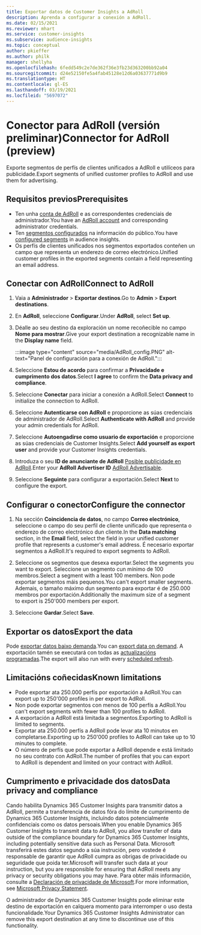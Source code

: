 ```yaml
---
title: Exportar datos de Customer Insights a AdRoll
description: Aprenda a configurar a conexión a AdRoll.
ms.date: 02/15/2021
ms.reviewer: mhart
ms.service: customer-insights
ms.subservice: audience-insights
ms.topic: conceptual
author: pkieffer
ms.author: philk
manager: shellyha
ms.openlocfilehash: 6fedd549c2e7de362f36e3fb23d363200bb92a04
ms.sourcegitcommit: d24e52150fe5a4fab45128e12d6a03637771d9b9
ms.translationtype: HT
ms.contentlocale: gl-ES
ms.lasthandoff: 03/19/2021
ms.locfileid: "5697072"
---
```

# <a name="connector-for-adroll-preview"></a><span data-ttu-id="6a880-103">Conector para AdRoll (versión preliminar)</span><span class="sxs-lookup"><span data-stu-id="6a880-103">Connector for AdRoll (preview)</span></span>

<span data-ttu-id="6a880-104">Exporte segmentos de perfís de clientes unificados a AdRoll e utilíceos para publicidade.</span><span class="sxs-lookup"><span data-stu-id="6a880-104">Export segments of unified customer profiles to AdRoll and use them for advertising.</span></span> 

## <a name="prerequisites"></a><span data-ttu-id="6a880-105">Requisitos previos</span><span class="sxs-lookup"><span data-stu-id="6a880-105">Prerequisites</span></span>

-   <span data-ttu-id="6a880-106">Ten unha [conta de AdRoll](https://www.adroll.com/) e as correspondentes credenciais de administrador.</span><span class="sxs-lookup"><span data-stu-id="6a880-106">You have an [AdRoll account](https://www.adroll.com/) and corresponding administrator credentials.</span></span>
-   <span data-ttu-id="6a880-107">Ten [segmentos configurados](segments.md) na información do público.</span><span class="sxs-lookup"><span data-stu-id="6a880-107">You have [configured segments](segments.md) in audience insights.</span></span>
-   <span data-ttu-id="6a880-108">Os perfís de clientes unificados nos segmentos exportados conteñen un campo que representa un enderezo de correo electrónico.</span><span class="sxs-lookup"><span data-stu-id="6a880-108">Unified customer profiles in the exported segments contain a field representing an email address.</span></span>

## <a name="connect-to-adroll"></a><span data-ttu-id="6a880-109">Conectar con AdRoll</span><span class="sxs-lookup"><span data-stu-id="6a880-109">Connect to AdRoll</span></span>

1. <span data-ttu-id="6a880-110">Vaia a **Administrador** > **Exportar destinos**.</span><span class="sxs-lookup"><span data-stu-id="6a880-110">Go to **Admin** > **Export destinations**.</span></span>

1. <span data-ttu-id="6a880-111">En **AdRoll**, seleccione **Configurar**.</span><span class="sxs-lookup"><span data-stu-id="6a880-111">Under **AdRoll**, select **Set up**.</span></span>

1. <span data-ttu-id="6a880-112">Déalle ao seu destino da exploración un nome recoñecible no campo **Nome para mostrar**.</span><span class="sxs-lookup"><span data-stu-id="6a880-112">Give your export destination a recognizable name in the **Display name** field.</span></span>

   :::image type="content" source="media/AdRoll_config.PNG" alt-text="Panel de configuración para a conexión de AdRoll.":::

1. <span data-ttu-id="6a880-114">Seleccione **Estou de acordo** para confirmar a **Privacidade e cumprimento dos datos**.</span><span class="sxs-lookup"><span data-stu-id="6a880-114">Select **I agree** to confirm the **Data privacy and compliance**.</span></span>

1. <span data-ttu-id="6a880-115">Seleccione **Conectar** para iniciar a conexión a AdRoll.</span><span class="sxs-lookup"><span data-stu-id="6a880-115">Select **Connect** to initialize the connection to AdRoll.</span></span>

1. <span data-ttu-id="6a880-116">Seleccione **Autenticarse con AdRoll** e proporcione as súas credenciais de administrador de AdRoll.</span><span class="sxs-lookup"><span data-stu-id="6a880-116">Select **Authenticate with AdRoll** and provide your admin credentials for AdRoll.</span></span> 

1. <span data-ttu-id="6a880-117">Seleccione **Autoengadirse como usuario de exportación** e proporcione as súas credenciais de Customer Insights.</span><span class="sxs-lookup"><span data-stu-id="6a880-117">Select **Add yourself as export user** and provide your Customer Insights credentials.</span></span>

1. <span data-ttu-id="6a880-118">Introduza o seu **ID de anunciante de AdRoll** [Posible publicidade en AdRoll](https://help.adroll.com/hc/en-us/articles/212011838-Advertiser-Profiles).</span><span class="sxs-lookup"><span data-stu-id="6a880-118">Enter your **AdRoll Advertiser ID** [AdRoll Advertisable](https://help.adroll.com/hc/en-us/articles/212011838-Advertiser-Profiles).</span></span>

1. <span data-ttu-id="6a880-119">Seleccione **Seguinte** para configurar a exportación.</span><span class="sxs-lookup"><span data-stu-id="6a880-119">Select **Next** to configure the export.</span></span>

## <a name="configure-the-connector"></a><span data-ttu-id="6a880-120">Configurar o conector</span><span class="sxs-lookup"><span data-stu-id="6a880-120">Configure the connector</span></span>

1. <span data-ttu-id="6a880-121">Na sección **Coincidencia de datos**, no campo **Correo electrónico**, seleccione o campo do seu perfil de cliente unificado que representa o enderezo de correo electrónico dun cliente.</span><span class="sxs-lookup"><span data-stu-id="6a880-121">In the **Data matching** section, in the **Email** field, select the field in your unified customer profile that represents a customer's email address.</span></span> <span data-ttu-id="6a880-122">É necesario exportar segmentos a AdRoll.</span><span class="sxs-lookup"><span data-stu-id="6a880-122">It's required to export segments to AdRoll.</span></span>

1. <span data-ttu-id="6a880-123">Seleccione os segmentos que desexa exportar.</span><span class="sxs-lookup"><span data-stu-id="6a880-123">Select the segments you want to export.</span></span> <span data-ttu-id="6a880-124">Seleccione un segmento cun mínimo de 100 membros.</span><span class="sxs-lookup"><span data-stu-id="6a880-124">Select a segment with a least 100 members.</span></span> <span data-ttu-id="6a880-125">Non pode exportar segmentos máis pequenos.</span><span class="sxs-lookup"><span data-stu-id="6a880-125">You can't export smaller segments.</span></span> <span data-ttu-id="6a880-126">Ademais, o tamaño máximo dun segmento para exportar é de 250.000 membros por exportación.</span><span class="sxs-lookup"><span data-stu-id="6a880-126">Additionally the maximum size of a segment to export is 250'000 members per export.</span></span> 

1. <span data-ttu-id="6a880-127">Seleccione **Gardar**.</span><span class="sxs-lookup"><span data-stu-id="6a880-127">Select **Save**.</span></span>

## <a name="export-the-data"></a><span data-ttu-id="6a880-128">Exportar os datos</span><span class="sxs-lookup"><span data-stu-id="6a880-128">Export the data</span></span>

<span data-ttu-id="6a880-129">Pode [exportar datos baixo demanda](export-destinations.md).</span><span class="sxs-lookup"><span data-stu-id="6a880-129">You can [export data on demand](export-destinations.md).</span></span> <span data-ttu-id="6a880-130">A exportación tamén se executará con todas as [actualizacións programadas](system.md#schedule-tab).</span><span class="sxs-lookup"><span data-stu-id="6a880-130">The export will also run with every [scheduled refresh](system.md#schedule-tab).</span></span>

## <a name="known-limitations"></a><span data-ttu-id="6a880-131">Limitacións coñecidas</span><span class="sxs-lookup"><span data-stu-id="6a880-131">Known limitations</span></span>

- <span data-ttu-id="6a880-132">Pode exportar ata 250.000 perfís por exportación a AdRoll.</span><span class="sxs-lookup"><span data-stu-id="6a880-132">You can export up to 250'000 profiles in per export to AdRoll.</span></span>
- <span data-ttu-id="6a880-133">Non pode exportar segmentos con menos de 100 perfís a AdRoll.</span><span class="sxs-lookup"><span data-stu-id="6a880-133">You can't export segments with fewer than 100 profiles to AdRoll.</span></span> 
- <span data-ttu-id="6a880-134">A exportación a AdRoll está limitada a segmentos.</span><span class="sxs-lookup"><span data-stu-id="6a880-134">Exporting to AdRoll is limited to segments.</span></span>
- <span data-ttu-id="6a880-135">Exportar ata 250.000 perfís a AdRoll pode levar ata 10 minutos en completarse.</span><span class="sxs-lookup"><span data-stu-id="6a880-135">Exporting up to 250'000 profiles to AdRoll can take up to 10 minutes to complete.</span></span> 
- <span data-ttu-id="6a880-136">O número de perfís que pode exportar a AdRoll depende e está limitado no seu contrato con AdRoll.</span><span class="sxs-lookup"><span data-stu-id="6a880-136">The number of profiles that you can export to AdRoll is dependent and limited on your contract with AdRoll.</span></span>

## <a name="data-privacy-and-compliance"></a><span data-ttu-id="6a880-137">Cumprimento e privacidade dos datos</span><span class="sxs-lookup"><span data-stu-id="6a880-137">Data privacy and compliance</span></span>

<span data-ttu-id="6a880-138">Cando habilita Dynamics 365 Customer Insights para transmitir datos a AdRoll, permite a transferencia de datos fóra do límite de cumprimento de Dynamics 365 Customer Insights, incluíndo datos potencialmente confidenciais como os datos persoais.</span><span class="sxs-lookup"><span data-stu-id="6a880-138">When you enable Dynamics 365 Customer Insights to transmit data to AdRoll, you allow transfer of data outside of the compliance boundary for Dynamics 365 Customer Insights, including potentially sensitive data such as Personal Data.</span></span> <span data-ttu-id="6a880-139">Microsoft transferirá estes datos segundo a súa instrución, pero vostede é responsable de garantir que AdRoll cumpra as obrigas de privacidade ou seguridade que poida ter.</span><span class="sxs-lookup"><span data-stu-id="6a880-139">Microsoft will transfer such data at your instruction, but you are responsible for ensuring that AdRoll meets any privacy or security obligations you may have.</span></span> <span data-ttu-id="6a880-140">Para obter máis información, consulte a [Declaración de privacidade de Microsoft](https://go.microsoft.com/fwlink/?linkid=396732).</span><span class="sxs-lookup"><span data-stu-id="6a880-140">For more information, see [Microsoft Privacy Statement](https://go.microsoft.com/fwlink/?linkid=396732).</span></span>

<span data-ttu-id="6a880-141">O administrador de Dynamics 365 Customer Insights pode eliminar este destino de exportación en calquera momento para interromper o uso desta funcionalidade.</span><span class="sxs-lookup"><span data-stu-id="6a880-141">Your Dynamics 365 Customer Insights Administrator can remove this export destination at any time to discontinue use of this functionality.</span></span>
